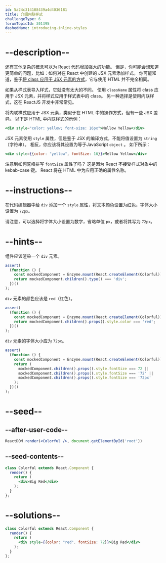 ```yaml
---
id: 5a24c314108439a4d4036181
title: 介绍内联样式
challengeType: 6
forumTopicId: 301395
dashedName: introducing-inline-styles
---
```


# --description--

还有其他复杂的概念可以为 React 代码增加强大的功能。 但是，你可能会想知道更简单的问题，比如：如何对在 React 中创建的 JSX 元素添加样式。 你可能知道，鉴于<a href="https://platform-ui.topcoder.com/learn/freeCodeCamp/front-end-development-libraries/react/define-an-html-class-in-jsx" target="_blank" rel="noopener noreferrer nofollow">将 class 应用于 JSX 元素的方式</a>，它与使用 HTML 并不完全相同。

如果从样式表导入样式，它就没有太大的不同。 使用 `className` 属性将 class 应用于 JSX 元素，并将样式应用于样式表中的 class。 另一种选择是使用内联样式，这在 ReactJS 开发中非常常见。

将内联样式应用于 JSX 元素，类似于在 HTML 中的操作方式，但有一些 JSX 差异。 以下是 HTML 中内联样式的示例：

```jsx
<div style="color: yellow; font-size: 16px">Mellow Yellow</div>
```

JSX 元素使用 `style` 属性，但是鉴于 JSX 的编译方式，不能将值设置为 `string`（字符串）。 相反，你应该将其设置为等于JavaScript `object` 。 如下所示：

```jsx
<div style={{color: "yellow", fontSize: 16}}>Mellow Yellow</div>
```

注意到如何驼峰拼写 `fontSize` 属性了吗？ 这是因为 React 不接受样式对象中的 kebab-case 键。 React 将在 HTML 中为应用正确的属性名称。

# --instructions--

在代码编辑器中给 `div` 添加一个 `style` 属性，将文本颜色设置为红色，字体大小设置为 `72px`。

请注意，可以选择将字体大小设置为数字，省略单位 `px`，或者将其写为 `72px`。
# --hints--

组件应该渲染一个 `div` 元素。

```js
assert(
  (function () {
    const mockedComponent = Enzyme.mount(React.createElement(Colorful));
    return mockedComponent.children().type() === 'div';
  })()
);
```

`div` 元素的颜色应该是 `red`（红色）。

```js
assert(
  (function () {
    const mockedComponent = Enzyme.mount(React.createElement(Colorful));
    return mockedComponent.children().props().style.color === 'red';
  })()
);
```

`div` 元素的字体大小应为 `72px`。

```js
assert(
  (function () {
    const mockedComponent = Enzyme.mount(React.createElement(Colorful));
    return (
      mockedComponent.children().props().style.fontSize === 72 ||
      mockedComponent.children().props().style.fontSize === '72' ||
      mockedComponent.children().props().style.fontSize === '72px'
    );
  })()
);
```

# --seed--

## --after-user-code--

```jsx
ReactDOM.render(<Colorful />, document.getElementById('root'))
```

## --seed-contents--

```jsx
class Colorful extends React.Component {
  render() {
    return (
      <div>Big Red</div>
    );
  }
};
```

# --solutions--

```jsx
class Colorful extends React.Component {
  render() {
    return (
      <div style={{color: "red", fontSize: 72}}>Big Red</div>
    );
  }
};
```
